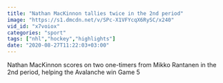 ```yaml
---
title: "Nathan MacKinnon tallies twice in the 2nd period"
image: "https://s1.dmcdn.net/v/SPc-X1VFYcqX6RySC/x240"
vid_id: "x7voiox"
categories: "sport"
tags: ["nhl","hockey","highlights"]
date: "2020-08-27T11:22:03+03:00"
---
```

Nathan MacKinnon scores on two one-timers from Mikko Rantanen in the 2nd period, helping the Avalanche win Game 5
